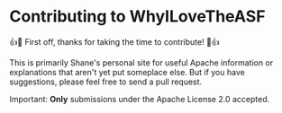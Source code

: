 # Contributing to WhyILoveTheASF

:+1::tada: First off, thanks for taking the time to contribute! :tada::+1:

This is primarily Shane's personal site for useful Apache information or 
explanations that aren't yet put someplace else.  But if you have suggestions, 
please feel free to send a pull request.

Important: **Only** submissions under the Apache License 2.0 accepted.

